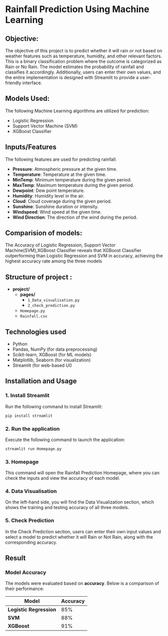 # Rainfall Prediction Using Machine Learning

## Objective:

The objective of this project is to predict whether it will rain or not based on weather features such as temperature, humidity, and other relevant factors. This is a binary classification problem where the outcome is categorized as Rain or No Rain. The model estimates the probability of rainfall and classifies it accordingly.
Additionally, users can enter their own values, and the entire implementation is designed with Streamlit to provide a user-friendly interface.

## Models Used:

The following Machine Learning algorithms are utilized for prediction:
- Logistic Regression
- Support Vector Machine (SVM)
- XGBoost Classifier

## Inputs/Features
The following features are used for predicting rainfall:

- **Pressure**: Atmospheric pressure at the given time.
- **Temperature**: Temperature at the given time.
- **MinTemp**: Minimum temperature during the given period.
- **MaxTemp**: Maximum temperature during the given period.
- **Dewpoint**: Dew point temperature.
- **Humidity**: Humidity level in the air.
- **Cloud**: Cloud coverage during the given period.
- **Sunshine**: Sunshine duration or intensity.
- **Windspeed**: Wind speed at the given time.
- **Wind Direction**: The direction of the wind during the period.


## Comparision of models:

The Accuracy of Logistic Regression, Support Vector Machine(SVM),XGBoost Classifier reveals that XGBoost Classifier outperforming than Logistic Regression and SVM in accuracy, achieving the highest accuracy rate among the three models

## Structure of project :

- **project/**
  - **pages/**
    - `1_Data_visualisation.py`
    - `2_check_prediction.py`
  - `Homepage.py`
  - `Rainfall.csv`

## Technologies used

- Python
- Pandas, NumPy (for data preprocessing)
- Scikit-learn, XGBoost (for ML models)
- Matplotlib, Seaborn (for visualization)
- Streamlit (for web-based UI)

## Installation and Usage

### **1. Install Streamlit**  
Run the following command to install Streamlit:  
```bash
pip install streamlit
```
### **2. Run the application**
Execute the following command to launch the application:
```bash
streamlit run Homepage.py
```
### **3. Homepage**
This command will open the Rainfall Prediction Homepage, where you can check the inputs and view the accuracy of each model.

### **4. Data Visualisation**
On the left-hand side, you will find the Data Visualization section, which shows the training and testing accuracy of all three models.

### **5. Check Prediction**
In the Check Prediction section, users can enter their own input values and select a model to predict whether it will Rain or Not Rain, along with the corresponding accuracy.

## Result

### **Model Accuracy**  
The models were evaluated based on **accuracy**. Below is a comparison of their performance:  

| Model                  | Accuracy |
|------------------------|----------|
| **Logistic Regression** | 85%      |
| **SVM**                 | 88%      |
| **XGBoost**             | 91%      |
